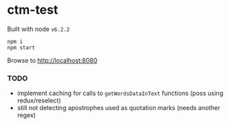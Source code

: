 # ctm-test

Built with node `v6.2.2`

```
npm i
npm start
```

Browse to <http://localhost:8080>

### TODO
 - implement caching for calls to `getWordsDataInText` functions (poss using redux/reselect)
 - still not detecting apostrophes used as quotation marks (needs another regex)
